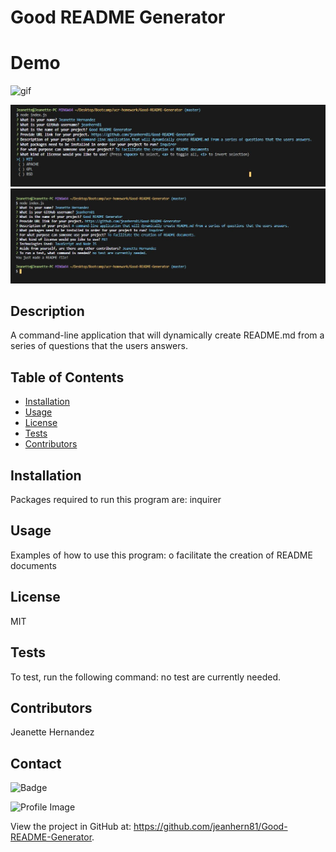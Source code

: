 # Good README Generator 

# Demo
![gif](./assets/demo/README.mdDemo.gif)

![](./assets/images/questionsLicensing.JPG)
![](./assets/images/questions.JPG)


## Description
A command-line application that will dynamically create README.md from a series of questions that the users answers.

## Table of Contents
- [Installation](#installation)
- [Usage](#usage)
- [License](#license)
- [Tests](#tests)
- [Contributors](#contributors)

## Installation
Packages required to run this program are: 
inquirer
    
## Usage
Examples of how to use this program: 
o facilitate the creation of README documents

## License
MIT

## Tests
To test, run the following command:
no test are currently needed.

## Contributors
Jeanette Hernandez

## Contact
    
![Badge](https://img.shields.io/badge/Github-jeanhern81-4cbbb9) 
    
![Profile Image](https://github.com/jeanhern81.png?size=60)
    
View the project in GitHub at: https://github.com/jeanhern81/Good-README-Generator.